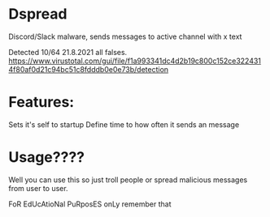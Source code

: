 # Dspread
Discord/Slack malware, sends messages to active channel with x text

Detected 10/64 21.8.2021 all falses.
https://www.virustotal.com/gui/file/f1a993341dc4d2b19c800c152ce3224314f80af0d21c94bc51c8fdddb0e0e73b/detection

# Features:
Sets it's self to startup
Define time to how often it sends an message

# Usage????
Well you can use this so just troll people or spread malicious messages from user to user.

FoR EdUcAtioNal PuRposES onLy remember that 
